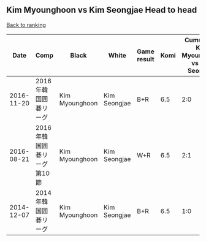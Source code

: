 ## Kim Myounghoon vs Kim Seongjae Head to head

[Back to ranking](../../index.md)




| **Date** | **Comp** | **Black** | **White** | **Game result** | **Komi** | **Cumulative Kim Myounghoon vs Kim Seongjae** | **Kim Myounghoon streak** | **Kim Seongjae streak** | 
| --- | --- | --- | --- | --- | --- | --- | --- | --- |
| 2016-11-20 | 2016年韓国囲碁リーグ | Kim Myounghoon | Kim Seongjae | B+R | 6.5 | 2:0 | 2 | 0 | 
| 2016-08-21 | 2016年韓国囲碁リーグ第10節 | Kim Myounghoon | Kim Seongjae | W+R | 6.5 | 2:1 | 0 | 1 | 
| 2014-12-07 | 2014年韓国囲碁リーグ | Kim Myounghoon | Kim Seongjae | B+R | 6.5 | 1:0 | 1 | 0 |




